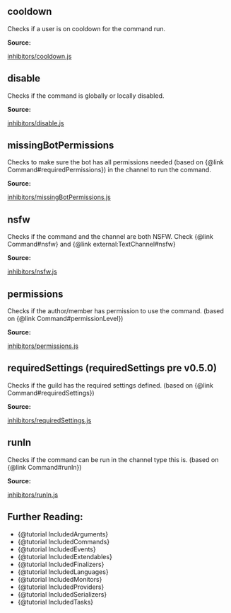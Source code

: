 ## cooldown

Checks if a user is on cooldown for the command run.

**Source:**

[inhibitors/cooldown.js](https://github.com/dirigeants/klasa/blob/master/src/inhibitors/cooldown.js)

## disable

Checks if the command is globally or locally disabled.

**Source:**

[inhibitors/disable.js](https://github.com/dirigeants/klasa/blob/master/src/inhibitors/disable.js)

## missingBotPermissions

Checks to make sure the bot has all permissions needed (based on {@link Command#requiredPermissions}) in the channel to run the command.

**Source:**

[inhibitors/missingBotPermissions.js](https://github.com/dirigeants/klasa/blob/master/src/inhibitors/missingBotPermissions.js)

## nsfw

Checks if the command and the channel are both NSFW. Check {@link Command#nsfw} and {@link external:TextChannel#nsfw}

**Source:**

[inhibitors/nsfw.js](https://github.com/dirigeants/klasa/blob/master/src/inhibitors/nsfw.js)

## permissions

Checks if the author/member has permission to use the command. (based on {@link Command#permissionLevel})

**Source:**

[inhibitors/permissions.js](https://github.com/dirigeants/klasa/blob/master/src/inhibitors/permissions.js)

## requiredSettings (requiredSettings pre v0.5.0)

Checks if the guild has the required settings defined. (based on {@link Command#requiredSettings})

**Source:**

[inhibitors/requiredSettings.js](https://github.com/dirigeants/klasa/blob/master/src/inhibitors/requiredSettings.js)

## runIn

Checks if the command can be run in the channel type this is. (based on {@link Command#runIn})

**Source:**

[inhibitors/runIn.js](https://github.com/dirigeants/klasa/blob/master/src/inhibitors/runIn.js)

## Further Reading:

- {@tutorial IncludedArguments}
- {@tutorial IncludedCommands}
- {@tutorial IncludedEvents}
- {@tutorial IncludedExtendables}
- {@tutorial IncludedFinalizers}
- {@tutorial IncludedLanguages}
- {@tutorial IncludedMonitors}
- {@tutorial IncludedProviders}
- {@tutorial IncludedSerializers}
- {@tutorial IncludedTasks}
